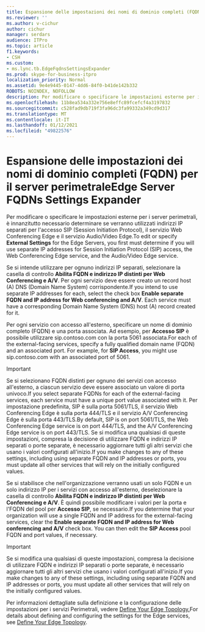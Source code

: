 ```yaml
---
title: Espansione delle impostazioni dei nomi di dominio completi (FQDN) per il server perimetrale
ms.reviewer: ''
ms.author: v-cichur
author: cichur
manager: serdars
audience: ITPro
ms.topic: article
f1.keywords:
- CSH
ms.custom:
- ms.lync.tb.EdgeFqdnsSettingsExpander
ms.prod: skype-for-business-itpro
localization_priority: Normal
ms.assetid: 9e4e9445-0147-4dd6-84f0-b41de142b332
ROBOTS: NOINDEX, NOFOLLOW
description: Per modificare o specificare le impostazioni esterne per i server perimetrali, è innanzitutto necessario determinare se verranno utilizzati indirizzi IP separati per l'accesso SIP (Session Initiation Protocol), il servizio Web Conferencing Edge e il servizio Audio/Video Edge.
ms.openlocfilehash: 11b8ea534a332e756e8effc89fcefcf4a3197832
ms.sourcegitcommit: c528fad9db719f3fa96dc3fa99332a349cd9d317
ms.translationtype: MT
ms.contentlocale: it-IT
ms.lasthandoff: 01/12/2021
ms.locfileid: "49822576"
---
```

# <a name="edge-server-fqdns-settings-expander"></a><span data-ttu-id="6a2c6-103">Espansione delle impostazioni dei nomi di dominio completi (FQDN) per il server perimetrale</span><span class="sxs-lookup"><span data-stu-id="6a2c6-103">Edge Server FQDNs Settings Expander</span></span>

<span data-ttu-id="6a2c6-104">Per modificare  o specificare le impostazioni esterne per i server perimetrali, è innanzitutto necessario determinare se verranno utilizzati indirizzi IP separati per l'accesso SIP (Session Initiation Protocol), il servizio Web Conferencing Edge e il servizio Audio/Video Edge.</span><span class="sxs-lookup"><span data-stu-id="6a2c6-104">To edit or specify **External Settings** for the Edge Servers, you first must determine if you will use separate IP addresses for Session Initiation Protocol (SIP) access, the Web Conferencing Edge service, and the Audio/Video Edge service.</span></span>

<span data-ttu-id="6a2c6-p101">Se si intende utilizzare per ognuno indirizzi IP separati, selezionare la casella di controllo **Abilita FQDN e indirizzo IP distinti per Web Conferencing e A/V**. Per ogni servizio deve essere creato un record host (A) DNS (Domain Name System) corrispondente.</span><span class="sxs-lookup"><span data-stu-id="6a2c6-p101">If you intend to use separate IP addresses for each, select the check box **Enable separate FQDN and IP address for Web conferencing and A/V**. Each service must have a corresponding Domain Name System (DNS) host (A) record created for it.</span></span>

<span data-ttu-id="6a2c6-p102">Per ogni servizio con accesso all'esterno, specificare un nome di dominio completo (FQDN) e una porta associata. Ad esempio, per **Accesso SIP** è possibile utilizzare sip.contoso.com con la porta 5061 associata.</span><span class="sxs-lookup"><span data-stu-id="6a2c6-p102">For each of the external-facing services, specify a fully qualified domain name (FQDN) and an associated port. For example, for **SIP Access**, you might use sip.contoso.com with an associated port of 5061.</span></span>

> [!IMPORTANT]
> <span data-ttu-id="6a2c6-109">Se si selezionano FQDN distinti per ognuno dei servizi con accesso all'esterno, a ciascun servizio deve essere associato un valore di porta univoco.</span><span class="sxs-lookup"><span data-stu-id="6a2c6-109">If you select separate FQDNs for each of the external-facing services, each service must have a unique port value associated with it.</span></span> <span data-ttu-id="6a2c6-110">Per impostazione predefinita, SIP è sulla porta 5061/TLS, il servizio Web Conferencing Edge è sulla porta 444/TLS e il servizio A/V Conferencing Edge è sulla porta 443/TLS.</span><span class="sxs-lookup"><span data-stu-id="6a2c6-110">By default, SIP is on port 5061/TLS, the Web Conferencing Edge service is on port 444/TLS, and the A/V Conferencing Edge service is on port 443/TLS.</span></span> <span data-ttu-id="6a2c6-111">Se si modifica una qualsiasi di queste impostazioni, compresa la decisione di utilizzare FQDN e indirizzi IP separati o porte separate, è necessario aggiornare tutti gli altri servizi che usano i valori configurati all'inizio.</span><span class="sxs-lookup"><span data-stu-id="6a2c6-111">If you make changes to any of these settings, including using separate FQDN and IP addresses or ports, you must update all other services that will rely on the initially configured values.</span></span>

<span data-ttu-id="6a2c6-p104">Se si stabilisce che nell'organizzazione verranno usati un solo FQDN e un solo indirizzo IP per i servizi con accesso all'esterno, deselezionare la casella di controllo **Abilita FQDN e indirizzo IP distinti per Web Conferencing e A/V**. È quindi possibile modificare i valori per la porta e l'FQDN del pool per **Accesso SIP**, se necessario.</span><span class="sxs-lookup"><span data-stu-id="6a2c6-p104">If you determine that your organization will use a single FQDN and IP address for the external-facing services, clear the **Enable separate FQDN and IP address for Web conferencing and A/V** check box. You can then edit the **SIP Access** pool FQDN and port values, if necessary.</span></span>

> [!IMPORTANT]
> <span data-ttu-id="6a2c6-114">Se si modifica una qualsiasi di queste impostazioni, compresa la decisione di utilizzare FQDN e indirizzi IP separati o porte separate, è necessario aggiornare tutti gli altri servizi che usano i valori configurati all'inizio.</span><span class="sxs-lookup"><span data-stu-id="6a2c6-114">If you make changes to any of these settings, including using separate FQDN and IP addresses or ports, you must update all other services that will rely on the initially configured values.</span></span>

<span data-ttu-id="6a2c6-115">Per informazioni dettagliate sulla definizione e la configurazione delle impostazioni per i servizi Perimetrali, vedere [Define Your Edge Topology.](https://technet.microsoft.com/library/787b23f1-8fa0-4c37-abf2-c516c5dd66f0.aspx)</span><span class="sxs-lookup"><span data-stu-id="6a2c6-115">For details about defining and configuring the settings for the Edge services, see [Define Your Edge Topology](https://technet.microsoft.com/library/787b23f1-8fa0-4c37-abf2-c516c5dd66f0.aspx).</span></span>


